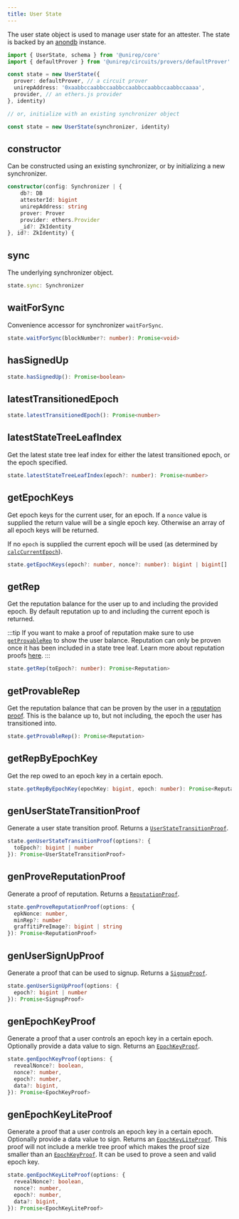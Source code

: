 ```yaml
---
title: User State
---
```


The user state object is used to manage user state for an attester. The state is backed by an [anondb](https://github.com/vimwitch/anondb) instance.

```ts
import { UserState, schema } from '@unirep/core'
import { defaultProver } from '@unirep/circuits/provers/defaultProver'

const state = new UserState({
  prover: defaultProver, // a circuit prover
  unirepAddress: '0xaabbccaabbccaabbccaabbccaabbccaabbccaaaa',
  provider, // an ethers.js provider
}, identity)

// or, initialize with an existing synchronizer object

const state = new UserState(synchronizer, identity)
```


## constructor

Can be constructed using an existing synchronizer, or by initializing a new synchronizer.

```ts
constructor(config: Synchronizer | {
    db?: DB
    attesterId: bigint
    unirepAddress: string
    prover: Prover
    provider: ethers.Provider
    _id?: ZkIdentity
}, id?: ZkIdentity) {
```

## sync

The underlying synchronizer object.

```ts
state.sync: Synchronizer
```

## waitForSync

Convenience accessor for synchronizer `waitForSync`.

```ts
state.waitForSync(blockNumber?: number): Promise<void>
```

## hasSignedUp

```ts
state.hasSignedUp(): Promise<boolean>
```

## latestTransitionedEpoch


```ts
state.latestTransitionedEpoch(): Promise<number>
```

## latestStateTreeLeafIndex

Get the latest state tree leaf index for either the latest transitioned epoch, or the epoch specified.

```ts
state.latestStateTreeLeafIndex(epoch?: number): Promise<number>
```

## getEpochKeys

Get epoch keys for the current user, for an epoch. If a `nonce` value is supplied the return value will be a single epoch key. Otherwise an array of all epoch keys will be returned.

If no `epoch` is supplied the current epoch will be used (as determined by [`calcCurrentEpoch`](synchronizer#calcCurrentEpoch)).

```ts
state.getEpochKeys(epoch?: number, nonce?: number): bigint | bigint[]
```

## getRep

Get the reputation balance for the user up to and including the provided epoch. By default reputation up to and including the current epoch is returned.

:::tip
If you want to make a proof of reputation make sure to use [`getProvableRep`](#getprovablerep) to show the user balance. Reputation can only be proven once it has been included in a state tree leaf. Learn more about reputation proofs [here](../circuits-api/circuits#prove-reputation-proof).
:::

```ts
state.getRep(toEpoch?: number): Promise<Reputation>
```

## getProvableRep

Get the reputation balance that can be proven by the user in a [reputation proof](../circuits-api/circuits#prove-reputation-proof). This is the balance up to, but not including, the epoch the user has transitioned into.

```ts
state.getProvableRep(): Promise<Reputation>
```

## getRepByEpochKey

Get the rep owed to an epoch key in a certain epoch.

```ts
state.getRepByEpochKey(epochKey: bigint, epoch: number): Promise<Reputation>
```

## genUserStateTransitionProof

Generate a user state transition proof. Returns a [`UserStateTransitionProof`](../circuits-api/user-state-transition-proof).

```ts
state.genUserStateTransitionProof(options?: {
  toEpoch?: bigint | number
}): Promise<UserStateTransitionProof>
```

## genProveReputationProof

Generate a proof of reputation. Returns a [`ReputationProof`](../circuits-api/reputation-proof).

```ts
state.genProveReputationProof(options: {
  epkNonce: number,
  minRep?: number
  graffitiPreImage?: bigint | string
}): Promise<ReputationProof>
```

## genUserSignUpProof

Generate a proof that can be used to signup. Returns a [`SignupProof`](../circuits-api/signup-proof).

```ts
state.genUserSignUpProof(options: {
  epoch?: bigint | number
}): Promise<SignupProof>
```

## genEpochKeyProof

Generate a proof that a user controls an epoch key in a certain epoch. Optionally provide a data value to sign. Returns an [`EpochKeyProof`](../circuits-api/epoch-key-proof).

```ts
state.genEpochKeyProof(options: {
  revealNonce?: boolean,
  nonce?: number,
  epoch?: number,
  data?: bigint,
}): Promise<EpochKeyProof>
```

## genEpochKeyLiteProof

Generate a proof that a user controls an epoch key in a certain epoch. Optionally provide a data value to sign. Returns an [`EpochKeyLiteProof`](../circuits-api/epoch-key-lite-proof). This proof will not include a merkle tree proof which makes the proof size smaller than an [`EpochKeyProof`](../circuits-api/epoch-key-proof). It can be used to prove a seen and valid epoch key.

```ts
state.genEpochKeyLiteProof(options: {
  revealNonce?: boolean,
  nonce?: number,
  epoch?: number,
  data?: bigint,
}): Promise<EpochKeyLiteProof>
```